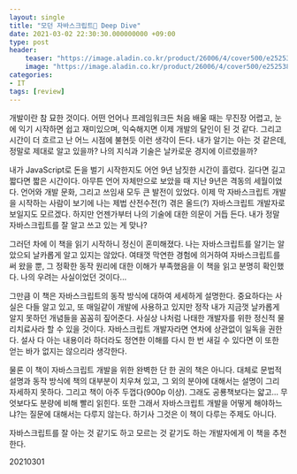 ```yaml
---
layout: single
title: "모던 자바스크립트 Deep Dive"
date: 2021-03-02 22:30:30.000000000 +09:00
type: post
header:
    teaser: "https://image.aladin.co.kr/product/26006/4/cover500/e252538362_1.jpg"
    image: "https://image.aladin.co.kr/product/26006/4/cover500/e252538362_1.jpg"
categories:
- IT
tags: [review]
---
```


개발이란 참 묘한 것이다. 어떤 언어나 프레임워크든 처음 배울 때는 무진장 어렵고, 눈에 익기 시작하면 쉽고 재미있으며, 익숙해지면 이제 개발의 달인이 된 것 같다. 그리고 시간이 더 흐르고 난 어느 시점에 불현듯 이런 생각이 든다. 내가 알기는 아는 것 같은데, 정말로 제대로 알고 있을까? 나의 지식과 기술은 날카로운 경지에 이르렀을까?

내가 JavaScript로 돈을 벌기 시작한지도 어언 9년 남짓한 시간이 흘렀다. 길다면 길고 짧다면 짧은 시간이다. 아무튼 언어 자체만으로 보았을 때 지난 9년은 격동의 세월이었다. 언어와 개발 문화, 그리고 쓰임새 모두 큰 발전이 있었다. 이제 막 자바스크립트 개발을 시작하는 사람이 보기에 나는 제법 산전수전(?) 겪은 올드(?) 자바스크립트 개발자로 보일지도 모르겠다. 하지만 언젠가부터 나의 기술에 대한 의문이 거듭 든다. 내가 정말 자바스크립트를 잘 알고 쓰고 있는 게 맞나?

그러던 차에 이 책을 읽기 시작하니 정신이 혼미해졌다. 나는 자바스크립트를 알기는 알았으되 날카롭게 알고 있지는 않았다. 여태껏 막연한 경험에 의거하여 자바스크립트를 써 왔을 뿐, 그 정확한 동작 원리에 대한 이해가 부족했음을 이 책을 읽고 분명히 확인했다. 나의 우려는 사실이었던 것이다... 

그만큼 이 책은 자바스크립트의 동작 방식에 대하여 세세하게 설명한다. 중요하다는 사실은 다들 알고 있고, 또 매일같이 개발에 사용하고 있지만 정작 내가 지금껏 날카롭게 알지 못하던 개념들을 꼼꼼히 짚어준다. 사실상 나처럼 나태한 개발자를 위한 정신적 물리치료사라 할 수 있을 것이다. 자바스크립트 개발자라면 연차에 상관없이 일독을 권한다. 설사 다 아는 내용이라 하더라도 정연한 이해를 다시 한 번 새길 수 있다면 이 또한 얻는 바가 없지는 않으리라 생각한다.

물론 이 책이 자바스크립트 개발을 위한 완벽한 단 한 권의 책은 아니다. 대체로 문법적 설명과 동작 방식에 책의 대부분이 치우쳐 있고, 그 외의 분야에 대해서는 설명이 그리 자세하지 못하다. 그리고 책이 아주 두껍다(900p 이상). 그래도 공룡책보다는 얇고... 무엇보다도 분량에 비해 빨리 읽힌다. 또한 그래서 자바스크립트 개발을 어떻게 해야하느냐?는 질문에 대해서는 다루지 않는다. 하기사 그것은 이 책이 다루는 주제도 아니다.

자바스크립트를 잘 아는 것 같기도 하고 모르는 것 같기도 하는 개발자에게 이 책을 추천한다.

20210301
